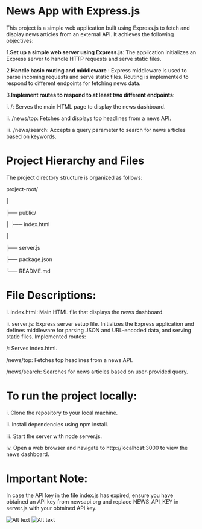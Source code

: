 #                                                                     **News App with Express.js**


This project is a simple web application built using Express.js to fetch and display news articles from an external API. It achieves the following objectives:

1.**Set up a simple web server using Express.js**: The application initializes an Express server to handle HTTP requests and serve static files.

2.**Handle basic routing and middleware** : Express middleware is used to parse incoming requests and serve static files. Routing is implemented to respond to different endpoints for fetching news data.

3.**Implement routes to respond to at least two different endpoints**:

i. /: Serves the main HTML page to display the news dashboard.

ii. /news/top: Fetches and displays top headlines from a news API.

iii. /news/search: Accepts a query parameter to search for news articles based on keywords.

# **Project Hierarchy and Files**

The project directory structure is organized as follows:

project-root/

│

├── public/

│   ├── index.html  

│

├── server.js     

├── package.json    

└── README.md           
  

# **File Descriptions**:
i. index.html: Main HTML file that displays the news dashboard.

ii. server.js: Express server setup file. Initializes the Express application and defines middleware for parsing JSON and URL-encoded data, and serving static files.
Implemented routes:

  /: Serves index.html.
        
  /news/top: Fetches top headlines from a news API.
        
  /news/search: Searches for news articles based on user-provided query.


# **To run the project locally:**

i. Clone the repository to your local machine.

ii. Install dependencies using npm install.

iii. Start the server with node server.js.

iv. Open a web browser and navigate to http://localhost:3000 to view the news dashboard.


# **Important Note:**
In case the API key in the file index.js has expired, ensure you have obtained an API key from newsapi.org and replace NEWS_API_KEY in server.js with your obtained API key.

![Alt text](path/to/image.png)
![Alt text](path/to/image.png)

